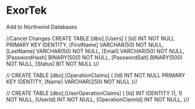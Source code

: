 # ExorTek
Add to Northwind Databases

//Cancel Changes
CREATE TABLE [dbo].[Users]
(
	[Id] INT NOT NULL PRIMARY KEY IDENTITY, 
    [FirstName] VARCHAR(50) NOT NULL, 
    [LastName] VARCHAR(50) NOT NULL, 
    [Email] VARCHAR(50) NOT NULL, 
    [PasswordHash] BINARY(500) NOT NULL, 
    [PasswordSalt] BINARY(500) NOT NULL, 
    [Status] BIT NOT NULL
)//

//
CREATE TABLE [dbo].[OperationClaims]
(
	[Id] INT NOT NULL PRIMARY KEY IDENTITY, 
    [Name] VARCHAR(250) NOT NULL
)//

//
CREATE TABLE [dbo].[UserOperationClaims] (
    [Id]               INT IDENTITY (1, 1) NOT NULL,
    [UserId]           INT NOT NULL,
    [OperationClaimId] INT NOT NULL,
)//
